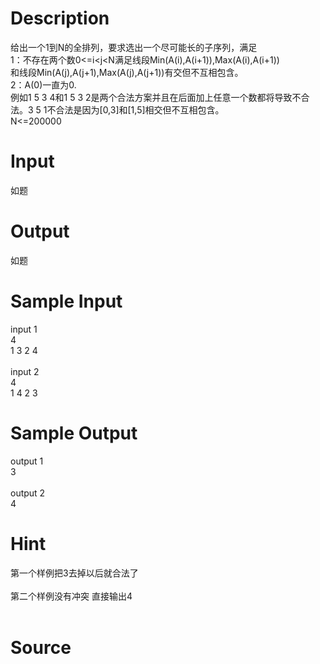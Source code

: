 
# Description

<div class="content"><div>给出一个1到N的全排列，要求选出一个尽可能长的子序列，满足</div>
<div>1：不存在两个数0&lt;=i&lt;j&lt;N满足线段Min(A(i),A(i+1)),Max(A(i),A(i+1))</div>
<div>和线段Min(A(j),A(j+1),Max(A(j),A(j+1))有交但不互相包含。</div>
<div>2：A(0)一直为0.</div>
<div>例如1 5 3 4和1 5 3 2是两个合法方案并且在后面加上任意一个数都将导致不合法。3 5 1不合法是因为[0,3]和[1,5]相交但不互相包含。</div>
<div>N&lt;=200000</div>
<p></p></div>

# Input

<div class="content"><p>如题</p>
<p></p></div>

# Output

<div class="content"><p>如题</p>
<p></p></div>

# Sample Input

<div class="content"><span class="sampledata">input 1<br/>
4<br/>
1 3 2 4<br/>
<br/>
input 2<br/>
4<br/>
1 4 2 3</span></div>

# Sample Output

<div class="content"><span class="sampledata">output 1<br/>
3<br/>
<br/>
output 2<br/>
4<br/>
</span></div>

# Hint

<div class="content"><p></p><div>第一个样例把3去掉以后就合法了</div><br/>
<div>第二个样例没有冲突 直接输出4</div><br/>
<p></p><p></p></div>

# Source

<div class="content"><p><a href="problemset.php?search="></a></p></div>

